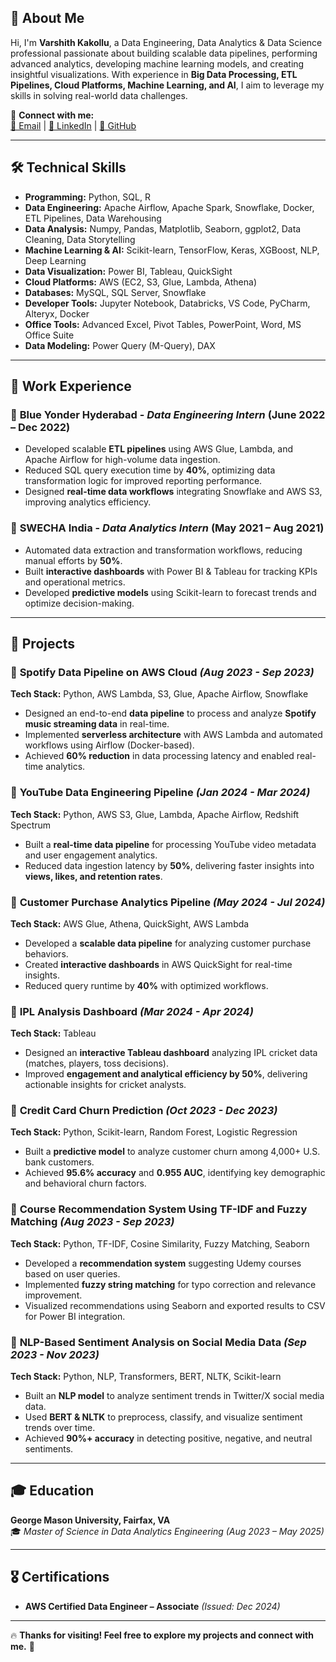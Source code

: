 ## 👋 About Me
Hi, I'm **Varshith Kakollu**, a Data Engineering, Data Analytics & Data Science professional passionate about building scalable data pipelines, performing advanced analytics, developing machine learning models, and creating insightful visualizations. With experience in **Big Data Processing, ETL Pipelines, Cloud Platforms, Machine Learning, and AI**, I aim to leverage my skills in solving real-world data challenges.

🔗 **Connect with me:**  
[📧 Email](mailto:vkakollu@gmu.edu) | [💼 LinkedIn](https://linkedin.com/in/vkakollu9999/) | [🔗 GitHub](https://github.com/Varshith2799)

---

## 🛠️ Technical Skills
- **Programming:** Python, SQL, R  
- **Data Engineering:** Apache Airflow, Apache Spark, Snowflake, Docker, ETL Pipelines, Data Warehousing  
- **Data Analysis:** Numpy, Pandas, Matplotlib, Seaborn, ggplot2, Data Cleaning, Data Storytelling  
- **Machine Learning & AI:** Scikit-learn, TensorFlow, Keras, XGBoost, NLP, Deep Learning  
- **Data Visualization:** Power BI, Tableau, QuickSight  
- **Cloud Platforms:** AWS (EC2, S3, Glue, Lambda, Athena)  
- **Databases:** MySQL, SQL Server, Snowflake  
- **Developer Tools:** Jupyter Notebook, Databricks, VS Code, PyCharm, Alteryx, Docker  
- **Office Tools:** Advanced Excel, Pivot Tables, PowerPoint, Word, MS Office Suite  
- **Data Modeling:** Power Query (M-Query), DAX  

---

## 💼 Work Experience
### 🔹 **Blue Yonder Hyderabad** - *Data Engineering Intern* (June 2022 – Dec 2022)
- Developed scalable **ETL pipelines** using AWS Glue, Lambda, and Apache Airflow for high-volume data ingestion.
- Reduced SQL query execution time by **40%**, optimizing data transformation logic for improved reporting performance.
- Designed **real-time data workflows** integrating Snowflake and AWS S3, improving analytics efficiency.

### 🔹 **SWECHA India** - *Data Analytics Intern* (May 2021 – Aug 2021)
- Automated data extraction and transformation workflows, reducing manual efforts by **50%**.
- Built **interactive dashboards** with Power BI & Tableau for tracking KPIs and operational metrics.
- Developed **predictive models** using Scikit-learn to forecast trends and optimize decision-making.

---

## 🚀 Projects
### 📌 **Spotify Data Pipeline on AWS Cloud** *(Aug 2023 - Sep 2023)*  
**Tech Stack:** Python, AWS Lambda, S3, Glue, Apache Airflow, Snowflake  
- Designed an end-to-end **data pipeline** to process and analyze **Spotify music streaming data** in real-time.
- Implemented **serverless architecture** with AWS Lambda and automated workflows using Airflow (Docker-based).
- Achieved **60% reduction** in data processing latency and enabled real-time analytics.

### 📌 **YouTube Data Engineering Pipeline** *(Jan 2024 - Mar 2024)*  
**Tech Stack:** Python, AWS S3, Glue, Lambda, Apache Airflow, Redshift Spectrum  
- Built a **real-time data pipeline** for processing YouTube video metadata and user engagement analytics.
- Reduced data ingestion latency by **50%**, delivering faster insights into **views, likes, and retention rates**.

### 📌 **Customer Purchase Analytics Pipeline** *(May 2024 - Jul 2024)*  
**Tech Stack:** AWS Glue, Athena, QuickSight, AWS Lambda  
- Developed a **scalable data pipeline** for analyzing customer purchase behaviors.
- Created **interactive dashboards** in AWS QuickSight for real-time insights.
- Reduced query runtime by **40%** with optimized workflows.

### 📌 **IPL Analysis Dashboard** *(Mar 2024 - Apr 2024)*  
**Tech Stack:** Tableau  
- Designed an **interactive Tableau dashboard** analyzing IPL cricket data (matches, players, toss decisions).
- Improved **engagement and analytical efficiency by 50%**, delivering actionable insights for cricket analysts.

### 📌 **Credit Card Churn Prediction** *(Oct 2023 - Dec 2023)*  
**Tech Stack:** Python, Scikit-learn, Random Forest, Logistic Regression  
- Built a **predictive model** to analyze customer churn among 4,000+ U.S. bank customers.
- Achieved **95.6% accuracy** and **0.955 AUC**, identifying key demographic and behavioral churn factors.

### 📌 **Course Recommendation System Using TF-IDF and Fuzzy Matching** *(Aug 2023 - Sep 2023)*  
**Tech Stack:** Python, TF-IDF, Cosine Similarity, Fuzzy Matching, Seaborn  
- Developed a **recommendation system** suggesting Udemy courses based on user queries.
- Implemented **fuzzy string matching** for typo correction and relevance improvement.
- Visualized recommendations using Seaborn and exported results to CSV for Power BI integration.

### 📌 **NLP-Based Sentiment Analysis on Social Media Data** *(Sep 2023 - Nov 2023)*  
**Tech Stack:** Python, NLP, Transformers, BERT, NLTK, Scikit-learn  
- Built an **NLP model** to analyze sentiment trends in Twitter/X social media data.
- Used **BERT & NLTK** to preprocess, classify, and visualize sentiment trends over time.
- Achieved **90%+ accuracy** in detecting positive, negative, and neutral sentiments.

---

## 🎓 Education
**George Mason University, Fairfax, VA**  
🎓 *Master of Science in Data Analytics Engineering* *(Aug 2023 – May 2025)*

---

## 🎖️ Certifications
- **AWS Certified Data Engineer – Associate** *(Issued: Dec 2024)*  

---

🔥 **Thanks for visiting! Feel free to explore my projects and connect with me.** 🚀
